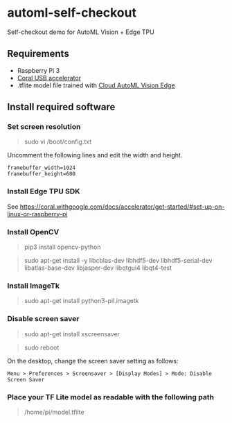 # automl-self-checkout
Self-checkout demo for AutoML Vision + Edge TPU 

## Requirements
- Raspberry Pi 3
- [Coral USB accelerator](https://coral.withgoogle.com/products/accelerator)
- .tflite model file trained with [Cloud AutoML Vision Edge](https://cloud.google.com/vision/automl/docs/edge-quickstart)

## Install required software

### Set screen resolution
> sudo vi /boot/config.txt

Uncomment the following lines and edit the width and height.

```
framebuffer_width=1024
framebuffer_height=600
```

### Install Edge TPU SDK
See https://coral.withgoogle.com/docs/accelerator/get-started/#set-up-on-linux-or-raspberry-pi

### Install OpenCV
> pip3 install opencv-python 

> sudo apt-get install -y libcblas-dev libhdf5-dev libhdf5-serial-dev libatlas-base-dev libjasper-dev  libqtgui4  libqt4-test

### Install ImageTk
> sudo apt-get install python3-pil.imagetk

### Disable screen saver
> sudo apt-get install xscreensaver

> sudo reboot

On the desktop, change the screen saver setting as follows:

```
Menu > Preferences > Screensaver > [Display Modes] > Mode: Disable Screen Saver
```
### Place your TF Lite model as readable with the following path

> /home/pi/model.tflite

